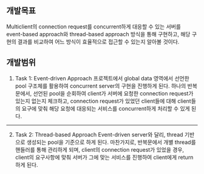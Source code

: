 개발목표
------------------
Multiclient의 connection request를 concurrent하게 대응할 수 있는 서버를 event-based approach와 thread-based approach 방식을 통해 구현하고, 해당 구현의 결과를 비교하여 어느 방식이 효율적으로 접근할 수 있는지 알아볼 것이다. 



개발범위
---------------------
1.	Task 1: Event-driven Approach
프로젝트에서 global data 영역에서 선언한 pool 구조체를 활용하여 concurrent server의 구현을 진행하게 된다. 
하나의 반복문에서, 선언된 pool을 순회하여 client가 서버에 요청한 connection request가 있는지 없는지 체크하고, connection request가 있었던 client들에 대해 client들의 요구에 맞춰 해당 요청에 대응되는 서비스를 concurrent하게 처리할 수 있게 된다. 

---------------------------------------------------------------------------

2.	Task 2: Thread-based Approach
Event-driven server와 달리, thread 기반으로 생성되는 pool을 기준으로 하게 된다. 
마찬가지로, 반복문에서 개별 thread를 핸들러를 통해 관리하게 되며, client의 connection request가 있었을 경우, client의 요구사항에 맞춰 서버가 그에 맞는 서비스를 진행하여 client에게 return 하게 된다. 

